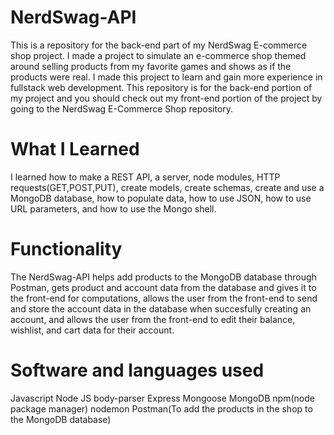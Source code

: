 # NerdSwag-API
This is a repository for the back-end part of my NerdSwag E-commerce shop project. I made a project to simulate an e-commerce shop themed around selling products from my favorite games and shows as if the products were real. I made this project to learn and gain more experience in fullstack web development. This repository is for the back-end portion of my project and you should check out my front-end portion of the project by going to the NerdSwag E-Commerce Shop repository.

# What I Learned
I learned how to make a REST API, a server, node modules, HTTP requests(GET,POST,PUT), create models, create schemas, create and use a MongoDB database, how to populate data, how to use JSON, how to use URL parameters, and how to use the Mongo shell.   

# Functionality
The NerdSwag-API helps add products to the MongoDB database through Postman, gets product and account data from the database and gives it to the front-end for computations, allows the user from the front-end to send and store the account data in the database when succesfully creating an account, and allows the user from the front-end to edit their balance, wishlist, and cart data for their account.  

# Software and languages used
Javascript
Node JS
body-parser
Express
Mongoose
MongoDB
npm(node package manager)
nodemon
Postman(To add the products in the shop to the MongoDB database)
